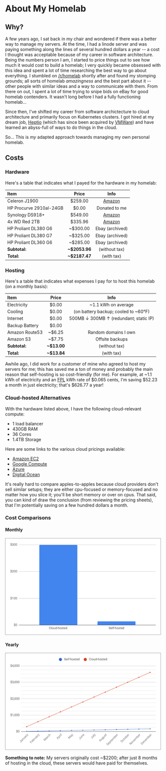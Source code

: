 # About My Homelab

## Why?

A few years ago, I sat back in my chair and wondered if there was a better way to manage my servers. At the time, I had a linode server and was paying something along the lines of several hundred dollars a year -- a cost I thought was acceptable because of my career in software architecture. Being the numbers person I am, I started to price things out to see how much it would cost to build a homelab; I very quickly became obsessed with this idea and spent a lot of time researching the best way to go about everything. I stumbled on [/r/homelab](https://www.reddit.com/r/homelab) shortly after and found my stomping grounds; all sorts of homelab *amazingness* and the best part about it -- other people with similar ideas and a way to communicate with them. From there on out, I spent a lot of time trying to snipe bids on eBay for good homelab contenders. It wasn't long before I had a fully functioning homelab...

Since then, I've shifted my career from software archictecture to cloud architecture and primarily focus on Kubernetes clusters. I got hired at my dream job, [Heptio](https://heptio.com) (which has since been acquired by [VMWare](https://www.vmware.com/)) and have learned an abyss-full of ways to do things in the cloud.

So... This is *my* adapted approach towards managing my own personal homelab.

## Costs

### Hardware

Here's a table that indicates what I payed for the hardware in my homelab:

| Item | Price | Info |
|:-----|:-----:|:----:|
| Celeron J1900 | $259.00 | [Amazon](https://www.amazon.com/Firewall-Micro-Appliance-Gigabit-Celeron/dp/B01AJEJG1A/ref=sr_1_2?keywords=the+vault+celeron&qid=1553012352&s=gateway&sr=8-2) |
| HP Procurve 2910al-24GB | $0.00 | Donated to me |
| Synology DS918+ | $549.00 | [Amazon](https://www.amazon.com/Synology-bay-DiskStation-DS918-Diskless/dp/B075N1Z9LT/ref=sr_1_1?crid=1MU0G2O2EJUOU&keywords=synology+ds918%2B&qid=1553012453&s=gateway&sprefix=synology+ds%2Caps%2C151&sr=8-1) |
| 4x WD Red 2TB | $335.96 | [Amazon](https://www.amazon.com/gp/product/B008JJLZ7G/ref=ppx_yo_dt_b_asin_title_o00_s00?ie=UTF8&psc=1) |
| HP Proliant DL380 G6 | ~$300.00 | Ebay (archived) |
| HP Proliant DL380 G7 | ~$325.00 | Ebay (archived) |
| HP Proliant DL360 G6 | ~$285.00 | Ebay (archived) |
| **Subtotal:** | **~$2053.96** | (without tax) |
| **Total:** | **~$2187.47** | (with tax) |

### Hosting

Here's a table that indicates what expenses I pay for to host this homelab (on a monthly basis):

| Item | Price | Info |
|:-----|:-----:|:----:|
| Electricity | $0.00 | ~1.1 kWh on average |
| Cooling | $0.00 | (on battery backup; cooled to ~60°F) |
| Internet | $0.00 | 500MB &darr; 300MB &uarr; (redundant; static IP) |
| Backup Battery | $0.00 | |
| Amazon Route53 | ~$6.25 | Random domains I own |
| Amazon S3 | ~$7.75 | Offsite backups
| **Subtotal:** | **~$13.00** | (without tax) |
| **Total:** | **~$13.84** | (with tax)

Awhile ago, I did work for a customer of mine who agreed to host my servers for me; this has saved me a ton of money and probably the main reason that self-hosting is so cost-friendly (for me). For example, at ~1.1 kWh of electricity and an [FPL](https://www.fpl.com/) kWh rate of $0.065 cents, I'm saving $52.23 a month in just electricity; that's $626.77 a year!

### Cloud-hosted Alternatives

With the hardware listed above, I have the following cloud-relevant compute:

* 1 load balancer
* 430GB RAM
* 36 Cores
* 1.4TB Storage

Here are some links to the various cloud pricings available:

* [Amazon EC2](https://aws.amazon.com/ec2/pricing/on-demand/)
* [Google Compute](https://cloud.google.com/compute/pricing)
* [Azure](https://azure.microsoft.com/en-us/pricing/details/virtual-machines/linux/)
* [Digital Ocean](https://www.digitalocean.com/pricing/)

It's really hard to compare apples-to-apples because cloud providers don't sell similar setups; they are either cpu-focused or memory-focused and no matter how you slice it; you'll be short memory or over on cpus. That said, you can kind of draw the conclusion (from reviewing the pricing sheets), that I'm potentially saving on a few hundred dollars a month.

### Cost Comparisons

#### Monthly

![Monthly cost comparison](./images/monthly-cost-comparison.png)

#### Yearly

![Yearly cost comparison](./images/yearly-cost-comparison.png)

**Something to note:** My servers originally cost ~$2200; after just 8 months of hosting in the cloud, these servers would have paid for themselves.
